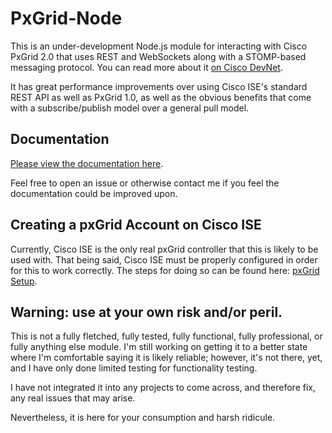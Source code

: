 # PxGrid-Node
This is an under-development Node.js module for interacting with Cisco PxGrid 2.0 that uses REST and WebSockets along with a STOMP-based messaging protocol. You can read more about it [on Cisco DevNet](https://developer.cisco.com/docs/pxgrid/#!introduction-to-pxgrid-2-0).

It has great performance improvements over using Cisco ISE's standard REST API as well as PxGrid 1.0, as well as the obvious benefits that come with a subscribe/publish model over a general pull model.

## Documentation
[Please view the documentation here](https://rnwolfe.github.io/pxgrid-node/).

Feel free to open an issue or otherwise contact me if you feel the documentation could be improved upon.

## Creating a pxGrid Account on Cisco ISE
Currently, Cisco ISE is the only real pxGrid controller that this is likely to be used with. That being said, Cisco ISE must be properly configured in order for this to work correctly. The steps for doing so can be found here: [pxGrid Setup](https://github.com/rnwolfe/pxgrid-node/blob/master/pxgrid-setup.md).

## **Warning**: use at your own risk and/or peril.
This is not a fully fletched, fully tested, fully functional, fully professional, or fully anything else module. I'm still working on getting it to a better state where I'm comfortable saying it is likely reliable; however, it's not there, yet, and I have only done limited testing for functionality testing.

I have not integrated it into any projects to come across, and therefore fix, any real issues that may arise.

Nevertheless, it is here for your consumption and harsh ridicule.

